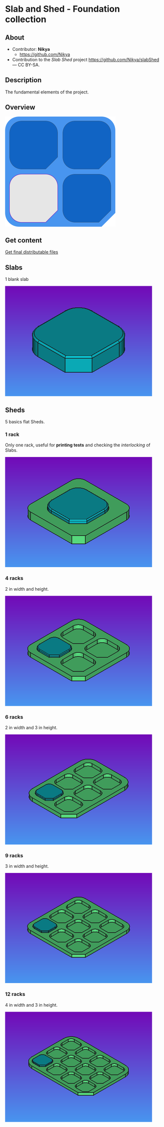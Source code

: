 # Slab and Shed - Foundation collection

## About

- Contributor: **Nikya**
  - https://github.com/Nikya
- Contribution to the <em>Slab Shed</em> project <a xmlns:dct="http://purl.org/dc/terms/" href="https://github.com/Nikya/slabShed" rel="dct:source">https://github.com/Nikya/slabShed</a> — CC BY-SA.

## Description

The fundamental elements of the project.

## Overview

![Main overview](resources/overview1.png "the main overview of this Slab collection")

## Get content

[Get final distributable files](distributable)

## Slabs

1 blank slab

![Blank Slab](resources/slab_foundation_blank.png)

## Sheds

5 basics flat Sheds.

### 1 rack

Only one rack, useful for **printing tests** and checking the _interlocking_ of Slabs.

![1x1 Shed](resources/shed_1_1x1_foundation_flat.png)

### 4 racks

2 in width and height.

![2x2 Shed](resources/shed_4_2x2_foundation_flat.png)

### 6 racks

2 in width and 3 in height.

![2x3 Shed](resources/shed_6_2x3_foundation_flat.png)

### 9 racks

 3 in width and height.

![3x3 Shed](resources/shed_9_3x3_foundation_flat.png)

### 12 racks

4 in width and 3 in height.

![4x3 Shed](resources/shed_12_4x3_foundation_flat.png)